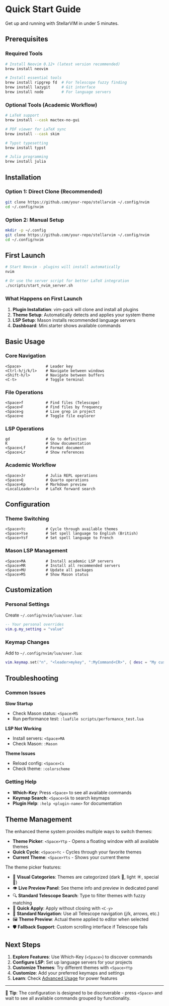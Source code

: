 # Quick Start Guide

Get up and running with StellarVIM in under 5 minutes.

## Prerequisites

### Required Tools
```bash
# Install Neovim 0.12+ (latest version recommended)
brew install neovim

# Install essential tools
brew install ripgrep fd  # For Telescope fuzzy finding
brew install lazygit     # Git interface
brew install node        # For language servers
```

### Optional Tools (Academic Workflow)
```bash
# LaTeX support
brew install --cask mactex-no-gui

# PDF viewer for LaTeX sync
brew install --cask skim

# Typst typesetting
brew install typst

# Julia programming
brew install julia
```

## Installation

### Option 1: Direct Clone (Recommended)
```bash
git clone https://github.com/your-repo/stellarvim ~/.config/nvim
cd ~/.config/nvim
```

### Option 2: Manual Setup
```bash
mkdir -p ~/.config
git clone https://github.com/your-repo/stellarvim ~/.config/nvim
cd ~/.config/nvim
```

## First Launch

```bash
# Start Neovim - plugins will install automatically
nvim

# Or use the server script for better LaTeX integration
./scripts/start_nvim_server.sh
```

### What Happens on First Launch

1. **Plugin Installation**: vim-pack will clone and install all plugins
2. **Theme Setup**: Automatically detects and applies your system theme
3. **LSP Setup**: Mason installs recommended language servers
4. **Dashboard**: Mini.starter shows available commands

## Basic Usage

### Core Navigation
```vim
<Space>           # Leader key
<Ctrl-h/j/k/l>    # Navigate between windows
<Shift-h/l>       # Navigate between buffers
<C-t>             # Toggle terminal
```

### File Operations
```vim
<Space>f          # Find files (Telescope)
<Space>F          # Find files by frequency
<Space>g          # Live grep in project
<Space>e          # Toggle file explorer
```

### LSP Operations
```vim
gd                # Go to definition
K                 # Show documentation
<Space>Lf         # Format document
<Space>Lr         # Show references
```

### Academic Workflow
```vim
<Space>Jr         # Julia REPL operations
<Space>Q          # Quarto operations
<Space>Kp         # Markdown preview
<LocalLeader>lv   # LaTeX forward search
```

## Configuration

### Theme Switching
```vim
<Space>Yc         # Cycle through available themes
<Space>Yse        # Set spell language to English (British)
<Space>Ysf        # Set spell language to French
```

### Mason LSP Management
```vim
<Space>MA         # Install academic LSP servers
<Space>MR         # Install all recommended servers
<Space>MU         # Update all packages
<Space>MS         # Show Mason status
```

## Customization

### Personal Settings
Create `~/.config/nvim/lua/user.lua`:
```lua
-- Your personal overrides
vim.g.my_setting = "value"
```

### Keymap Changes
Add to `~/.config/nvim/lua/user.lua`:
```lua
vim.keymap.set("n", "<leader>mykey", ":MyCommand<CR>", { desc = "My custom command" })
```

## Troubleshooting

### Common Issues

**Slow Startup**
- Check Mason status: `<Space>MS`
- Run performance test: `:luafile scripts/performance_test.lua`

**LSP Not Working**
- Install servers: `<Space>MA`
- Check Mason: `:Mason`

**Theme Issues**
- Reload config: `<Space>Cs`
- Check theme: `:colorscheme`

### Getting Help

- **Which-Key**: Press `<Space>` to see all available commands
- **Keymap Search**: `<Space>Sk` to search keymaps
- **Plugin Help**: `:help <plugin-name>` for documentation

## Theme Management

The enhanced theme system provides multiple ways to switch themes:

- **Theme Picker**: `<Space>Ytp` - Opens a floating window with all available themes
- **Quick Cycle**: `<Space>Yc` - Cycles through your favorite themes
- **Current Theme**: `<Space>Yts` - Shows your current theme

The theme picker features:
- 🎨 **Visual Categories**: Themes are categorized (dark 🌙, light ☀️, special 🎨)
- 👁️ **Live Preview Panel**: See theme info and preview in dedicated panel
- 🔍 **Standard Telescope Search**: Type to filter themes with fuzzy matching
- 🎯 **Quick Apply**: Apply without closing with `<C-y>`
- 📜 **Standard Navigation**: Use all Telescope navigation (j/k, arrows, etc.)
- 🖼️ **Theme Preview**: Actual theme applied to editor when selected
- 🛡️ **Fallback Support**: Custom scrolling interface if Telescope fails

## Next Steps

1. **Explore Features**: Use Which-Key (`<Space>`) to discover commands
2. **Configure LSP**: Set up language servers for your projects
3. **Customize Themes**: Try different themes with `<Space>Ytp`
4. **Customize**: Add your preferred keymaps and settings
5. **Learn**: Check [Advanced Usage](advanced/) for power features

---

🎯 **Tip**: The configuration is designed to be discoverable - press `<Space>` and wait to see all available commands grouped by functionality.
